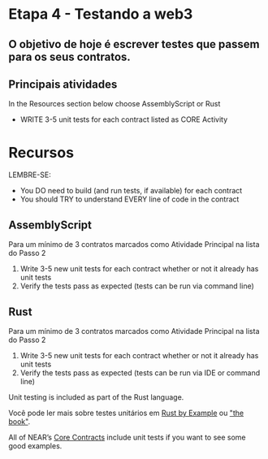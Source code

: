 # Etapa 4 - Testando a web3

## O objetivo de hoje é escrever testes que passem para os seus contratos.

## Principais atividades

In the Resources section below choose AssemblyScript or Rust

* WRITE 3-5 unit tests for each contract listed as CORE Activity

# Recursos

LEMBRE-SE:

* You DO need to build (and run tests, if available) for each contract
* You should TRY to understand EVERY line of code in the contract

## AssemblyScript

Para um mínimo de 3 contratos marcados como Atividade Principal na lista do Passo 2

1. Write 3-5 new unit tests for each contract whether or not it already has unit tests
2. Verify the tests pass as expected (tests can be run via command line)

## Rust

Para um mínimo de 3 contratos marcados como Atividade Principal na lista do Passo 2

1. Write 3-5 new unit tests for each contract whether or not it already has unit tests
2. Verify the tests pass as expected (tests can be run via IDE or command line)

Unit testing is included as part of the Rust language.

Você pode ler mais sobre testes unitários em [Rust by Example](https://doc.rust-lang.org/rust-by-example/testing/unit_testing.html) ou ["the book"](https://doc.rust-lang.org/book/ch11-01-writing-tests.html).

All of NEAR’s [Core Contracts](https://github.com/near/core-contracts) include unit tests if you want to see some good examples.
